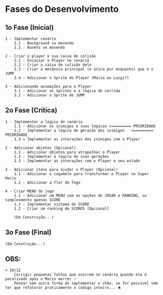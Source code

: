 # Fases do Desenvolvimento

## 1o Fase (Inicial)

    1 - Implementar cenário
        1.1 - Background se movendo
        1.2 - Nuvens se movendo

    2 - Criar o player e sua caixa de colisão
        2.1 - Encaixar o Player no cenário
        2.2 - Criar a caixa de colisão dele
        2.3 - Criar a mecânica principal (e única por enquanto) que é o JUMP
        2.4 - Adicionar o Sprite do Player (Mario ou Luigi?)

    3 - Adicionando animações para o Player
        3.1 - Adicionar os Sprites e a lógica de corrida
        3.2 - Adicionar o Sprite de JUMP

## 2o Fase (Critica)

    1 - Implementar a lógica do cenário
        1.1 - Adicionar os inimigos e suas lógicas <========= PRIORIDADE
        1.2 - Implementar a lógica de geração dos inimigos   <========= PRIORIDADE
        1.3 = Implementar as interações dos inimigos com o Player

    2 - Adicionar objetos (Opcional)
        1.1 - Adicionar objetos para atrapalhar o Player
        1.2 - Implementar a lógica de suas gerações
        1.3 - Implementar as interações com o Player e seu estado

    3 - Adicionar itens para ajudar o Player (Opcional)
        1.1 - Adicionar o cogumelo para transformar o Player no Super Mario
        1.2 - Adicionar a flor de fogo

    4 - Criar MENU do jogo
        1.1 - Adicionar um MENU com as opções de JOGAR e RANKING, ou simplesmente apenas SCORE
        1.1 - Implementar sistema de SCORE
        1.2 - Criar um ranking de SCORES (Opcional)

        (Em Construção...)

## 3o Fase (Final)

    (Em Construção...)


## OBS:

    > 10/12
        Corrigir pequenas falhas que ocorrem no cenário quando ele é paralisado após o Mario morrer ✅
        Pensar sem outra forma de implementar o chão, se for possível sem ter que refatorar praticamente o código inteiro... ❌

    